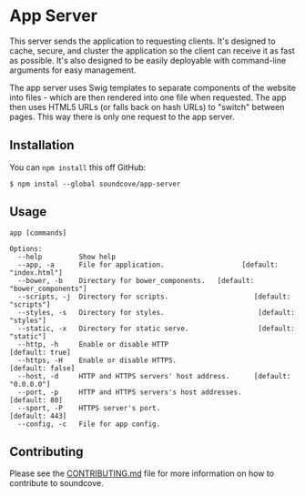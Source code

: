 App Server
======
This server sends the application to requesting clients.  It's designed to cache, secure, and cluster the application so the client can receive it as fast as possible.  It's also designed to be easily deployable with command-line arguments for easy management.

The app server uses Swig templates to separate components of the website into files - which are then rendered into one file when requested.  The app then uses HTML5 URLs (or falls back on hash URLs) to "switch" between pages.  This way there is only one request to the app server.

## Installation

You can `npm install` this off GitHub:

```
$ npm instal --global soundcove/app-server
```

## Usage

```
app [commands]

Options:
  --help         Show help                                                      
  --app, -a      File for application.                   [default: "index.html"]
  --bower, -b    Directory for bower_components.   [default: "bower_components"]
  --scripts, -j  Directory for scripts.                     [default: "scripts"]
  --styles, -s   Directory for styles.                       [default: "styles"]
  --static, -x   Directory for static serve.                 [default: "static"]
  --http, -h     Enable or disable HTTP                          [default: true]
  --https, -H    Enable or disable HTTPS.                       [default: false]
  --host, -d     HTTP and HTTPS servers' host address.      [default: "0.0.0.0"]
  --port, -p     HTTP and HTTPS servers's host addresses.          [default: 80]
  --sport, -P    HTTPS server's port.                             [default: 443]
  --config, -c   File for app config.                                                                                                           
```

## Contributing
Please see the [CONTRIBUTING.md](CONTRIBUTING.md) file for more information on how to contribute to soundcove.
